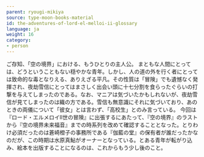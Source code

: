 ```yaml
---
parent: ryougi-mikiya
source: type-moon-books-material
id: the-adventures-of-lord-el-melloi-ii-glossary
language: ja
weight: 16
category:
- person
---
```


ご存知、「空の境界」における、もうひとりの主人公。
まともな人間にとっては、どうということもない穏やかな青年。しかし、人の道の外を行く者にとっては致命的な毒となりえる、ありえざる平凡。その性質は「冒険」でも遺憾なく発揮され、夜劫雪信にとってはまさしく出会い頭に十七分割を食らったぐらいの打撃を与えてしまったのである。なお、マニアは気づいたかもしれないが、夜劫雪信が見てしまったのは織の方である。雪信も無意識にそれに気づいており、あのときの両儀について「彼女」とは言わず、「高校生」とのみ言っている。
今回は『ロード・エルメロイII世の冒険』に出張するにあたって、『空の境界』のラストから『空の境界未来福音』までの時系列を改めて確認することとなった。とりわけ必須だったのは蒼崎橙子の事務所である『伽藍の堂』の保有者が誰だったかなのだが、この時期は水原真鮎がオーナーとなっている。とある青年が転がり込み、絵本を出版することになるのは、これからもう少し後のこと。
